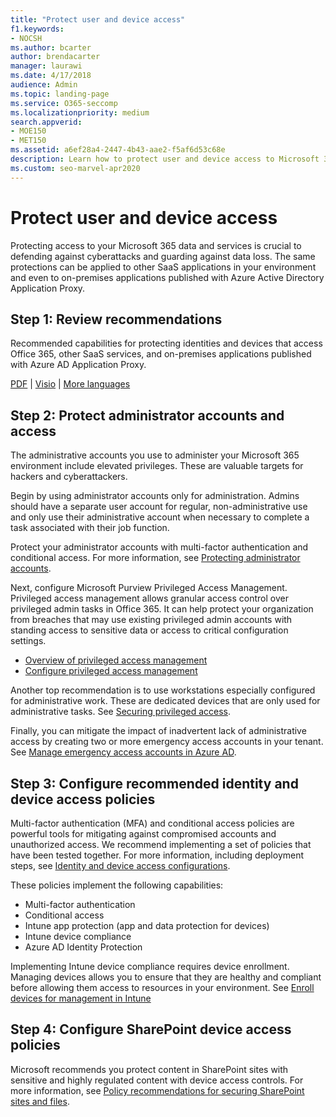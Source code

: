 ```yaml
---
title: "Protect user and device access"
f1.keywords:
- NOCSH
ms.author: bcarter
author: brendacarter
manager: laurawi
ms.date: 4/17/2018
audience: Admin
ms.topic: landing-page
ms.service: O365-seccomp
ms.localizationpriority: medium
search.appverid: 
- MOE150
- MET150
ms.assetid: a6ef28a4-2447-4b43-aae2-f5af6d53c68e
description: Learn how to protect user and device access to Microsoft 365 data and services and defend against data loss.
ms.custom: seo-marvel-apr2020
---
```


# Protect user and device access

Protecting access to your Microsoft 365 data and services is crucial to defending against cyberattacks and guarding against data loss. The same protections can be applied to other SaaS applications in your environment and even to on-premises applications published with Azure Active Directory Application Proxy.
  
## Step 1: Review recommendations

Recommended capabilities for protecting identities and devices that access Office 365, other SaaS services, and on-premises applications published with Azure AD Application Proxy.
  
[PDF](https://go.microsoft.com/fwlink/p/?linkid=841656) | [Visio](https://go.microsoft.com/fwlink/p/?linkid=841657) | [More languages](https://www.microsoft.com/download/details.aspx?id=55032)
  
## Step 2: Protect administrator accounts and access

The administrative accounts you use to administer your Microsoft 365 environment include elevated privileges. These are valuable targets for hackers and cyberattackers.

Begin by using administrator accounts only for administration. Admins should have a separate user account for regular, non-administrative use and only use their administrative account when necessary to complete a task associated with their job function.

Protect your administrator accounts with multi-factor authentication and conditional access. For more information, see [Protecting administrator accounts](../security/office-365-security/identity-access-prerequisites.md#protecting-administrator-accounts). 

Next, configure Microsoft Purview Privileged Access Management. Privileged access management allows granular access control over privileged admin tasks in Office 365. It can help protect your organization from breaches that may use existing privileged admin accounts with standing access to sensitive data or access to critical configuration settings.

- [Overview of privileged access management](privileged-access-management-overview.md)
- [Configure privileged access management](privileged-access-management-configuration.md)

Another top recommendation is to use workstations especially configured for administrative work. These are dedicated devices that are only used for administrative tasks. See [Securing privileged access](/windows-server/identity/securing-privileged-access/securing-privileged-access).

Finally, you can mitigate the impact of inadvertent lack of administrative access by creating two or more emergency access accounts in your tenant. See [Manage emergency access accounts in Azure AD](/azure/active-directory/users-groups-roles/directory-emergency-access). 

## Step 3: Configure recommended identity and device access policies

Multi-factor authentication (MFA) and conditional access policies are powerful tools for mitigating against compromised accounts and unauthorized access. We recommend implementing a set of policies that have been tested together. For more information, including deployment steps, see [Identity and device access configurations](../security/office-365-security/microsoft-365-policies-configurations.md).

 These policies implement the following capabilities:

- Multi-factor authentication
- Conditional access
- Intune app protection (app and data protection for devices)
- Intune device compliance
- Azure AD Identity Protection

Implementing Intune device compliance requires device enrollment. Managing devices allows you to ensure that they are healthy and compliant before allowing them access to resources in your environment. See [Enroll devices for management in Intune](/mem/intune/user-help/enroll-windows-10-device)

## Step 4: Configure SharePoint device access policies

Microsoft recommends you protect content in SharePoint sites with sensitive and highly regulated content with device access controls. For more information, see [Policy recommendations for securing SharePoint sites and files](../security/office-365-security/sharepoint-file-access-policies.md).
